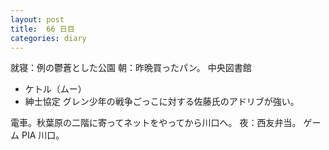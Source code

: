 ```yaml
---
layout: post
title:  66 日目
categories: diary
---
```


就寝：例の鬱蒼とした公園
朝：昨晩買ったパン。
中央図書館
* ケトル（ムー）
* 紳士協定
  グレン少年の戦争ごっこに対する佐藤氏のアドリブが強い。

電車。秋葉原の二階に寄ってネットをやってから川口へ。
夜：西友弁当。
ゲーム PIA 川口。
